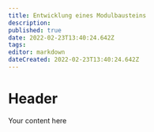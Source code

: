 ```yaml
---
title: Entwicklung eines Modulbausteins
description: 
published: true
date: 2022-02-23T13:40:24.642Z
tags: 
editor: markdown
dateCreated: 2022-02-23T13:40:24.642Z
---
```


# Header
Your content here